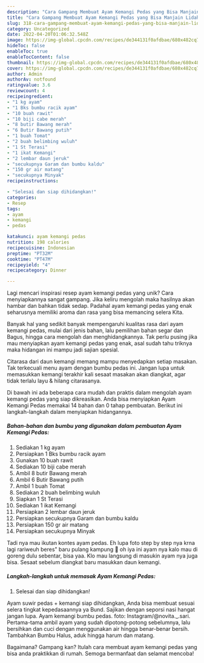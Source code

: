 ```yaml
---
description: "Cara Gampang Membuat Ayam Kemangi Pedas yang Bisa Manjain Lidah"
title: "Cara Gampang Membuat Ayam Kemangi Pedas yang Bisa Manjain Lidah"
slug: 318-cara-gampang-membuat-ayam-kemangi-pedas-yang-bisa-manjain-lidah
category: Uncategorized
date: 2022-04-20T01:06:32.548Z
image: https://img-global.cpcdn.com/recipes/de344131f0afdbae/680x482cq70/ayam-kemangi-pedas-foto-resep-utama.jpg
hideToc: false
enableToc: true
enableTocContent: false
thumbnail: https://img-global.cpcdn.com/recipes/de344131f0afdbae/680x482cq70/ayam-kemangi-pedas-foto-resep-utama.jpg
cover: https://img-global.cpcdn.com/recipes/de344131f0afdbae/680x482cq70/ayam-kemangi-pedas-foto-resep-utama.jpg
author: Admin
authorAv: notfound
ratingvalue: 3.6
reviewcount: 4
recipeingredient:
- "1 kg ayam"
- "1 Bks bumbu racik ayam"
- "10 buah rawit"
- "10 biji cabe merah"
- "8 butir Bawang merah"
- "6 Butir Bawang putih"
- "1 buah Tomat"
- "2 buah belimbing wuluh"
- "1 St Terasi"
- "1 ikat Kemangi"
- "2 lembar daun jeruk"
- "secukupnya Garam dan bumbu kaldu"
- "150 gr air matang"
- "secukupnya Minyak"
recipeinstructions:

- "Selesai dan siap dihidangkan!"
categories:
- Resep
tags:
- ayam
- kemangi
- pedas

katakunci: ayam kemangi pedas 
nutrition: 198 calories
recipecuisine: Indonesian
preptime: "PT32M"
cooktime: "PT47M"
recipeyield: "4"
recipecategory: Dinner

---
```





Lagi mencari inspirasi resep ayam kemangi pedas yang unik? Cara menyiapkannya sangat gampang. Jika keliru mengolah maka hasilnya akan hambar dan bahkan tidak sedap. Padahal ayam kemangi pedas yang enak seharusnya memiliki aroma dan rasa yang bisa memancing selera Kita.





Banyak hal yang sedikit banyak mempengaruhi kualitas rasa dari ayam kemangi pedas, mulai dari jenis bahan, lalu pemilihan bahan segar dan Bagus, hingga cara mengolah dan menghidangkannya. Tak perlu pusing jika mau menyiapkan ayam kemangi pedas yang enak,      asal sudah tahu triknya maka hidangan ini mampu jadi sajian spesial.














Citarasa dari daun kemangi memang mampu menyedapkan setiap masakan. Tak terkecuali menu ayam dengan bumbu pedas ini. Jangan lupa untuk memasukkan kemangi terakhir kali sesaat masakan akan diangkat, agar tidak terlalu layu &amp; hilang citarasanya.






Di bawah ini ada beberapa cara mudah dan praktis dalam mengolah ayam kemangi pedas yang siap dikreasikan. Anda bisa menyiapkan Ayam Kemangi Pedas memakai 14 bahan dan 0 tahap pembuatan. Berikut ini langkah-langkah dalam menyiapkan hidangannya.

<!--inarticleads1-->

##### Bahan-bahan dan bumbu yang digunakan dalam pembuatan Ayam Kemangi Pedas:

1. Sediakan 1 kg ayam
1. Persiapkan 1 Bks bumbu racik ayam
1. Gunakan 10 buah rawit
1. Sediakan 10 biji cabe merah
1. Ambil 8 butir Bawang merah
1. Ambil 6 Butir Bawang putih
1. Ambil 1 buah Tomat
1. Sediakan 2 buah belimbing wuluh
1. Siapkan 1 St Terasi
1. Sediakan 1 ikat Kemangi
1. Persiapkan 2 lembar daun jeruk
1. Persiapkan secukupnya Garam dan bumbu kaldu
1. Persiapkan 150 gr air matang
1. Persiapkan secukupnya Minyak


Tadi nya mau ikutan kontes ayam pedas. Eh lupa foto step by step nya krna lagi rariweuh beres&#34; baru pulang kampung 🙈 oh iya ini ayam nya kalo mau di goreng dulu sebentar, bisa yaa. Klo mau langsung di masukin ayam nya juga bisa. Sesaat sebelum diangkat baru masukkan daun kemangi. 

<!--inarticleads2-->

##### Langkah-langkah untuk memasak Ayam Kemangi Pedas:


1. Selesai dan siap dihidangkan!

Ayam suwir pedas + kemangi siap dihidangkan, Anda bisa membuat sesuai selera tingkat kepedasaannya ya Bund. Sajikan dengan seporsi nasi hangat jangan lupa. Ayam kemangi bumbu pedas. foto: Instagram/@novita._.sari. Pertama-tama ambil ayam yang sudah dipotong-potong sebelumnya, lalu bersihkan dan cuci dengan menggunakan air hingga benar-benar bersih. Tambahkan Bumbu Halus, aduk hingga harum dan matang. 

Bagaimana? Gampang kan? Itulah cara membuat ayam kemangi pedas yang bisa anda praktikkan di rumah. Semoga bermanfaat dan selamat mencoba!
